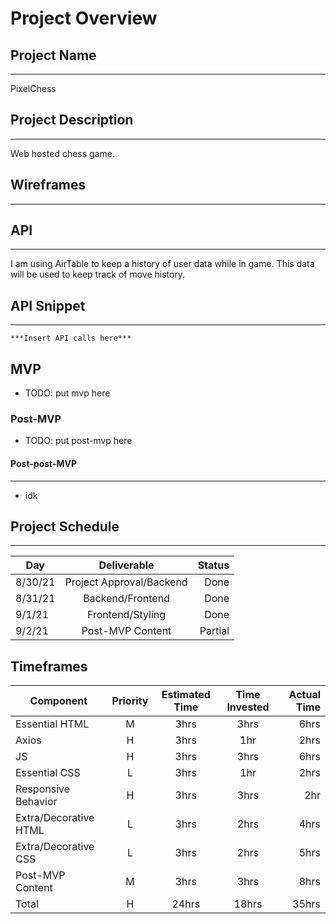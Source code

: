 # Project Overview

## Project Name
---
PixelChess

## Project Description
---
Web hosted chess game.

## Wireframes
---

## API
---
I am using AirTable to keep a history of user data while in game. This data will be used to keep track of move history.

## API Snippet
---
```
***Insert API calls here***
```

## MVP

* TODO: put mvp here

### Post-MVP
* TODO: put post-mvp here

#### Post-post-MVP
---
* idk 

## Project Schedule
---

|Day| Deliverable| Status |
|-      |:--:|   -:|
|8/30/21| Project Approval/Backend | Done |
|8/31/21| Backend/Frontend | Done |
|9/1/21| Frontend/Styling | Done |
|9/2/21| Post-MVP Content | Partial |

## Timeframes

|Component| Priority| Estimated Time | Time Invested | Actual Time |
|-        |  :--:   |  :--:          |   :--:        |           -:|
|Essential HTML|M|3hrs|3hrs|6hrs|
|Axios|H|3hrs|1hr|2hrs|
|JS|H|3hrs|3hrs|6hrs|
|Essential CSS|L|3hrs|1hr|2hrs|
|Responsive Behavior|H|3hrs|3hrs|2hr|
|Extra/Decorative HTML|L|3hrs|2hrs|4hrs|
|Extra/Decorative CSS|L|3hrs|2hrs|5hrs|
|Post-MVP Content|M|3hrs|3hrs|8hrs|
|Total| H | 24hrs|18hrs|35hrs|

